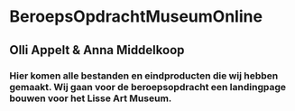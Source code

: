 # BeroepsOpdrachtMuseumOnline
## Olli Appelt & Anna Middelkoop
### Hier komen alle bestanden en eindproducten die wij hebben gemaakt. Wij gaan voor de beroepsopdracht een landingpage bouwen voor het Lisse Art Museum.